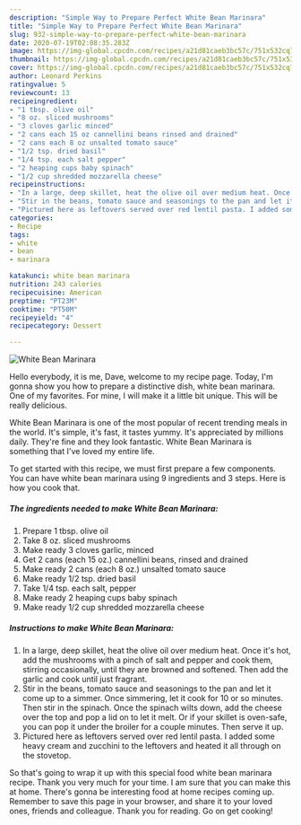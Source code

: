 ```yaml
---
description: "Simple Way to Prepare Perfect White Bean Marinara"
title: "Simple Way to Prepare Perfect White Bean Marinara"
slug: 932-simple-way-to-prepare-perfect-white-bean-marinara
date: 2020-07-19T02:08:35.283Z
image: https://img-global.cpcdn.com/recipes/a21d81caeb3bc57c/751x532cq70/white-bean-marinara-recipe-main-photo.jpg
thumbnail: https://img-global.cpcdn.com/recipes/a21d81caeb3bc57c/751x532cq70/white-bean-marinara-recipe-main-photo.jpg
cover: https://img-global.cpcdn.com/recipes/a21d81caeb3bc57c/751x532cq70/white-bean-marinara-recipe-main-photo.jpg
author: Leonard Perkins
ratingvalue: 5
reviewcount: 13
recipeingredient:
- "1 tbsp. olive oil"
- "8 oz. sliced mushrooms"
- "3 cloves garlic minced"
- "2 cans each 15 oz cannellini beans rinsed and drained"
- "2 cans each 8 oz unsalted tomato sauce"
- "1/2 tsp. dried basil"
- "1/4 tsp. each salt pepper"
- "2 heaping cups baby spinach"
- "1/2 cup shredded mozzarella cheese"
recipeinstructions:
- "In a large, deep skillet, heat the olive oil over medium heat. Once it&#39;s hot, add the mushrooms with a pinch of salt and pepper and cook them, stirring occasionally, until they are browned and softened. Then add the garlic and cook until just fragrant."
- "Stir in the beans, tomato sauce and seasonings to the pan and let it come up to a simmer. Once simmering, let it cook for 10 or so minutes. Then stir in the spinach. Once the spinach wilts down, add the cheese over the top and pop a lid on to let it melt. Or if your skillet is oven-safe, you can pop it under the broiler for a couple minutes. Then serve it up."
- "Pictured here as leftovers served over red lentil pasta. I added some heavy cream and zucchini to the leftovers and heated it all through on the stovetop."
categories:
- Recipe
tags:
- white
- bean
- marinara

katakunci: white bean marinara 
nutrition: 243 calories
recipecuisine: American
preptime: "PT23M"
cooktime: "PT50M"
recipeyield: "4"
recipecategory: Dessert

---
```



![White Bean Marinara](https://img-global.cpcdn.com/recipes/a21d81caeb3bc57c/751x532cq70/white-bean-marinara-recipe-main-photo.jpg)

Hello everybody, it is me, Dave, welcome to my recipe page. Today, I'm gonna show you how to prepare a distinctive dish, white bean marinara. One of my favorites. For mine, I will make it a little bit unique. This will be really delicious.

White Bean Marinara is one of the most popular of recent trending meals in the world. It's simple, it's fast, it tastes yummy. It's appreciated by millions daily. They're fine and they look fantastic. White Bean Marinara is something that I've loved my entire life.




To get started with this recipe, we must first prepare a few components. You can have white bean marinara using 9 ingredients and 3 steps. Here is how you cook that.

<!--inarticleads1-->

##### The ingredients needed to make White Bean Marinara:

1. Prepare 1 tbsp. olive oil
1. Take 8 oz. sliced mushrooms
1. Make ready 3 cloves garlic, minced
1. Get 2 cans (each 15 oz.) cannellini beans, rinsed and drained
1. Make ready 2 cans (each 8 oz.) unsalted tomato sauce
1. Make ready 1/2 tsp. dried basil
1. Take 1/4 tsp. each salt, pepper
1. Make ready 2 heaping cups baby spinach
1. Make ready 1/2 cup shredded mozzarella cheese




<!--inarticleads2-->

##### Instructions to make White Bean Marinara:

1. In a large, deep skillet, heat the olive oil over medium heat. Once it&#39;s hot, add the mushrooms with a pinch of salt and pepper and cook them, stirring occasionally, until they are browned and softened. Then add the garlic and cook until just fragrant.
1. Stir in the beans, tomato sauce and seasonings to the pan and let it come up to a simmer. Once simmering, let it cook for 10 or so minutes. Then stir in the spinach. Once the spinach wilts down, add the cheese over the top and pop a lid on to let it melt. Or if your skillet is oven-safe, you can pop it under the broiler for a couple minutes. Then serve it up.
1. Pictured here as leftovers served over red lentil pasta. I added some heavy cream and zucchini to the leftovers and heated it all through on the stovetop.




So that's going to wrap it up with this special food white bean marinara recipe. Thank you very much for your time. I am sure that you can make this at home. There's gonna be interesting food at home recipes coming up. Remember to save this page in your browser, and share it to your loved ones, friends and colleague. Thank you for reading. Go on get cooking!
